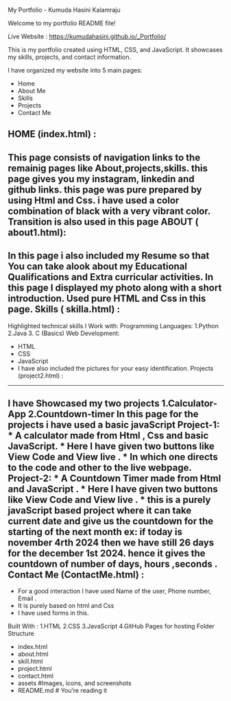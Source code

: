 My Portfolio - Kumuda Hasini Kalamraju

Welcome to my portfolio README file!

Live Website : https://kumudahasini.github.io/_Portfolio/

This is my portfolio created using HTML, CSS, and JavaScript. It showcases my skills, projects, and contact information.

I have organized my website into 5 main pages:

 * Home
 * About Me
 * Skills
 * Projects
 * Contact Me

HOME (index.html) :
---------------------------------------------------------------------------------------------------------------------------------------------------------------------------------------------------------------------
This page consists of navigation links to the remainig pages like About,projects,skills.
this page gives you my instagram, linkedin and github links.
this page was pure prepared by using Html and Css.
i have used a color combination of black with a very vibrant color.
Transition is also used in this page
ABOUT ( about1.html):
---------------------------------------------------------------------------------------------------------------------------------------------------------------------------------------------------------------------
In this page i also included my Resume so that You can take alook about my Educational Qualifications and Extra curricular activities.
In this page I displayed my photo along with a short introduction.
Used pure HTML and Css in this page.
Skills ( skilla.html) :
---------------------------------------------------------------------------------------------------------------------------------------------------------------------------------------------------------------------
Highlighted technical skills I Work with:
Programming Languages:
1.Python
2.Java
3. C (Basics)
Web Development:
* HTML
* CSS
* JavaScript
* I have also included the pictures for your easy identification.
Projects (project2.html) :
---------------------------------------------------------------------------------------------------------------------------------------------------------------------------------------------------------------------- 
I have Showcased my two projects
1.Calculator-App
2.Countdown-timer
In this page for the projects i have used a basic javaScript Project-1: * A calculator made from Html , Css and basic JavaScript. * Here I have given two buttons like View Code and View live . * In which one directs to the code and other to the live webpage. Project-2: * A Countdown Timer made from Html and JavaScript . * Here I have given two buttons like View Code and View live . * this is a purely javaScript based project where it can take current date and give us the countdown for the starting of the next month ex: if today is november 4rth 2024 then we have still 26 days for the december 1st 2024. hence it gives the countdown of number of days, hours ,seconds .
Contact Me (ContactMe.html) :
-------------------------------------------------------------------------------------------------------------------------------------------------------------------------------------------------------------------------
* For a good interaction I have used Name of the user, Phone number, Email .
* It is purely based on html and Css
* I have used forms in this.
  
Built With :
1.HTML
2.CSS 
3.JavaScript 
4.GitHub Pages for hosting
Folder Structure 
* index.html
* about.html
* skill.html
* project.html
* contact.html
* assets #Images, icons, and screenshots
* README.md # You’re reading it
